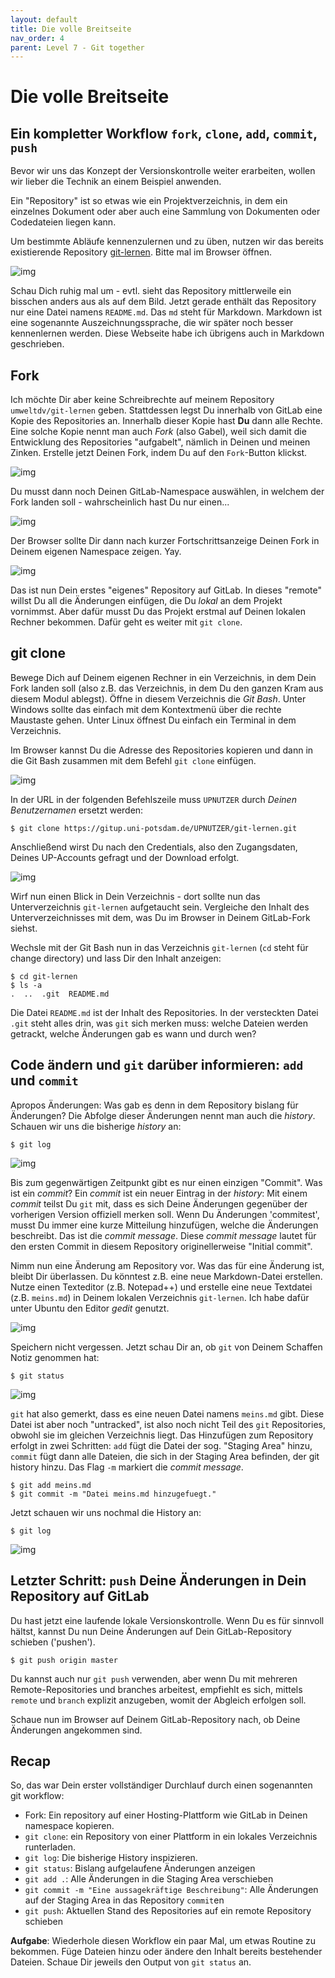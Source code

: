```yaml
---
layout: default
title: Die volle Breitseite
nav_order: 4
parent: Level 7 - Git together
---
```


# Die volle Breitseite

## Ein kompletter Workflow `fork`, `clone`, `add`, `commit`, `push`

Bevor wir uns das Konzept der Versionskontrolle weiter erarbeiten, wollen wir
lieber die Technik an einem Beispiel anwenden.

Ein "Repository" ist so etwas wie ein Projektverzeichnis, in dem ein einzelnes Dokument
oder aber auch eine Sammlung von Dokumenten oder Codedateien liegen kann.

Um bestimmte Abläufe kennenzulernen und zu üben, nutzen wir das bereits existierende
Repository [git-lernen](https://gitup.uni-potsdam.de/umweltdv/git-lernen). Bitte mal
im Browser öffnen.

![img](img/repo-git-lernen.png)

Schau Dich ruhig mal um - evtl. sieht das Repository mittlerweile ein bisschen
anders aus als auf dem Bild. Jetzt gerade enthält das Repository nur eine Datei
namens `README.md`. Das `md` steht für Markdown. Markdown ist eine sogenannte 
Auszeichnungssprache, die wir später noch besser kennenlernen werden. Diese
Webseite habe ich übrigens auch in Markdown geschrieben.

## Fork

Ich möchte Dir aber keine Schreibrechte auf meinem Repository `umweltdv/git-lernen`
geben. Stattdessen legst Du innerhalb von GitLab eine Kopie des Repositories an. 
Innerhalb dieser Kopie hast **Du** dann alle Rechte. Eine solche Kopie nennt man auch
*Fork* (also Gabel), weil sich damit die Entwicklung des Repositories "aufgabelt",
nämlich in Deinen und meinen Zinken. Erstelle jetzt Deinen Fork, indem Du auf den
`Fork`-Button klickst.

![img](img/fork.png)

Du musst dann noch Deinen GitLab-Namespace auswählen, in welchem der Fork landen
soll - wahrscheinlich hast Du nur einen...

![img](img/fork2.png)

Der Browser sollte Dir dann nach kurzer Fortschrittsanzeige Deinen Fork
in Deinem eigenen Namespace zeigen. Yay.

![img](img/fork3.png)

Das ist nun Dein erstes "eigenes" Repository auf GitLab. In dieses "remote" willst
Du all die Änderungen einfügen, die Du *lokal* an dem Projekt vornimmst. Aber dafür 
musst Du das Projekt erstmal auf Deinen lokalen Rechner bekommen. Dafür geht es
weiter mit `git clone`.

## git clone

Bewege Dich auf Deinem eigenen Rechner in ein Verzeichnis, in dem Dein Fork
landen soll (also z.B. das Verzeichnis, in dem Du den ganzen Kram aus diesem Modul
ablegst). Öffne in diesem Verzeichnis die *Git Bash*. Unter Windows sollte das
einfach mit dem Kontextmenü über die rechte Maustaste gehen. Unter Linux öffnest
Du einfach ein Terminal in dem Verzeichnis.

Im Browser kannst Du die Adresse des Repositories kopieren und dann in die
Git Bash zusammen mit dem Befehl `git clone` einfügen.

![img](img/clone1.png) 

In der URL in der folgenden Befehlszeile muss `UPNUTZER` durch *Deinen
Benutzernamen* ersetzt werden:

`$ git clone https://gitup.uni-potsdam.de/UPNUTZER/git-lernen.git`

Anschließend wirst Du nach den Credentials, also den Zugangsdaten, Deines UP-Accounts gefragt und der
Download erfolgt.

![img](img/clone2.png)

Wirf nun einen Blick in Dein Verzeichnis - dort sollte nun das Unterverzeichnis
`git-lernen` aufgetaucht sein. Vergleiche den Inhalt des Unterverzeichnisses mit dem,
was Du im Browser in Deinem GitLab-Fork siehst.

Wechsle mit der Git Bash nun in das Verzeichnis `git-lernen` (`cd` steht für
change directory) und lass Dir den Inhalt anzeigen:

```
$ cd git-lernen
$ ls -a
.  ..  .git  README.md
```

Die Datei `README.md` ist der Inhalt des Repositories. In der versteckten Datei
`.git` steht alles drin, was `git` sich merken muss: welche Dateien werden getrackt,
welche Änderungen gab es wann und durch wen? 

## Code ändern und `git` darüber informieren: `add` und `commit`

Apropos Änderungen: Was gab es denn in dem Repository bislang für Änderungen?
Die Abfolge dieser Änderungen nennt man auch die *history*. Schauen wir uns
die bisherige *history* an:

```
$ git log
```

![img](img/log.png)

Bis zum gegenwärtigen Zeitpunkt gibt es nur einen einzigen "Commit". Was ist ein *commit*?
Ein *commit* ist ein neuer Eintrag in der *history*: Mit einem *commit* teilst Du
`git` mit, dass es sich Deine Änderungen gegenüber der vorherigen Version offiziell
merken soll. Wenn Du Änderungen 'commitest', musst Du immer eine kurze Mitteilung
hinzufügen, welche die Änderungen beschreibt. Das ist die *commit message*.
Diese *commit message* lautet für den ersten Commit in diesem Repository originellerweise "Initial commit".

Nimm nun eine Änderung am Repository vor. Was das für eine Änderung ist, bleibt
Dir überlassen. Du könntest z.B. eine neue Markdown-Datei erstellen. Nutze einen
Texteditor (z.B. Notepad++) und erstelle eine neue Textdatei (z.B. `meins.md`)
in Deinem lokalen Verzeichnis `git-lernen`. Ich habe dafür unter Ubuntu den Editor *gedit* genutzt.

![img](img/firstedit.png)

Speichern nicht vergessen. Jetzt schau Dir an, ob `git` von Deinem Schaffen Notiz
genommen hat:

```
$ git status
```

![img](img/status.png)

`git` hat also gemerkt, dass es eine neuen Datei namens `meins.md` gibt. Diese
Datei ist aber noch "untracked", ist also noch nicht Teil des `git` Repositories,
obwohl sie im gleichen Verzeichnis liegt. Das Hinzufügen zum Repository erfolgt
in zwei Schritten: `add` fügt die Datei der sog. "Staging Area" hinzu, `commit`
fügt dann alle Dateien, die sich in der Staging Area befinden, der git history hinzu.
Das Flag `-m` markiert die *commit message*. 

```
$ git add meins.md
$ git commit -m "Datei meins.md hinzugefuegt."
```

Jetzt schauen wir uns nochmal die History an:

`$ git log`

![img](img/add-commit-log.png)


## Letzter Schritt: `push` Deine Änderungen in Dein Repository auf GitLab

Du hast jetzt eine laufende lokale Versionskontrolle. Wenn Du es für sinnvoll
hältst, kannst Du nun Deine Änderungen auf Dein GitLab-Repository schieben ('pushen').

`$ git push origin master`

Du kannst auch nur `git push` verwenden, aber wenn Du mit mehreren Remote-Repositories
und branches arbeitest, empfiehlt es sich, mittels `remote` und `branch` explizit anzugeben, womit der Abgleich erfolgen soll.

Schaue nun im Browser auf Deinem GitLab-Repository nach, ob Deine Änderungen angekommen sind.

## Recap

So, das war Dein erster vollständiger Durchlauf durch einen sogenannten git workflow:

- Fork: Ein repository auf einer Hosting-Plattform wie GitLab in Deinen namespace kopieren.
- `git clone`: ein Repository von einer Plattform in ein lokales Verzeichnis runterladen.
- `git log`: Die bisherige History inspizieren.
- `git status`: Bislang aufgelaufene Änderungen anzeigen
- `git add .`: Alle Änderungen in die Staging Area verschieben
- `git commit -m "Eine aussagekräftige Beschreibung"`: Alle Änderungen auf der 
Staging Area in das Repository `commit`en
- `git push`: Aktuellen Stand des Repositories auf ein remote Repository schieben

**Aufgabe**: Wiederhole diesen Workflow ein paar Mal, um etwas Routine zu bekommen.
Füge Dateien hinzu oder ändere den Inhalt bereits bestehender Dateien. Schaue Dir
jeweils den Output von `git status` an.
